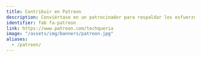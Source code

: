 ```yaml
---
title: Contribuir en Patreon
description: Conviértase en un patrocinador para respaldar los esfuerzos de Techqueria para crear la comunidad más grande de profesionales de Latinx en tecnología.
identifier: fab fa-patreon
link: https://www.patreon.com/techqueria
image: "/assets/img/banners/patreon.jpg"
aliases:
  - /patreon/
---
```

